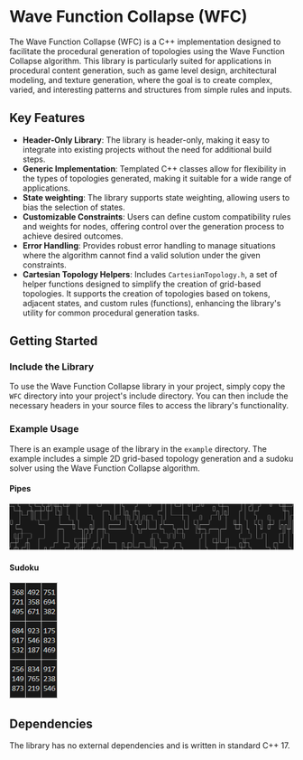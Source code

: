 # Wave Function Collapse (WFC)
The Wave Function Collapse (WFC) is a C++ implementation designed to facilitate the procedural generation of topologies using the Wave Function Collapse algorithm. This library is particularly suited for applications in procedural content generation, such as game level design, architectural modeling, and texture generation, where the goal is to create complex, varied, and interesting patterns and structures from simple rules and inputs.

## Key Features
- **Header-Only Library**: The library is header-only, making it easy to integrate into existing projects without the need for additional build steps.
- **Generic Implementation**: Templated C++ classes allow for flexibility in the types of topologies generated, making it suitable for a wide range of applications.
- **State weighting**: The library supports state weighting, allowing users to bias the selection of states.
- **Customizable Constraints**: Users can define custom compatibility rules and weights for nodes, offering control over the generation process to achieve desired outcomes.
- **Error Handling**: Provides robust error handling to manage situations where the algorithm cannot find a valid solution under the given constraints.
- **Cartesian Topology Helpers**: Includes `CartesianTopology.h`, a set of helper functions designed to simplify the creation of grid-based topologies. It supports the creation of topologies based on tokens, adjacent states, and custom rules (functions), enhancing the library's utility for common procedural generation tasks.

## Getting Started

### Include the Library
To use the Wave Function Collapse library in your project, simply copy the `WFC` directory into your project's include directory. You can then include the necessary headers in your source files to access the library's functionality.

### Example Usage
There is an example usage of the library in the `example` directory. The example includes a simple 2D grid-based topology generation and a sudoku solver using the Wave Function Collapse algorithm.

#### Pipes
![](imgs/pipes.png)

#### Sudoku
![](imgs/sudoku.png)

## Dependencies
The library has no external dependencies and is written in standard C++ 17.
